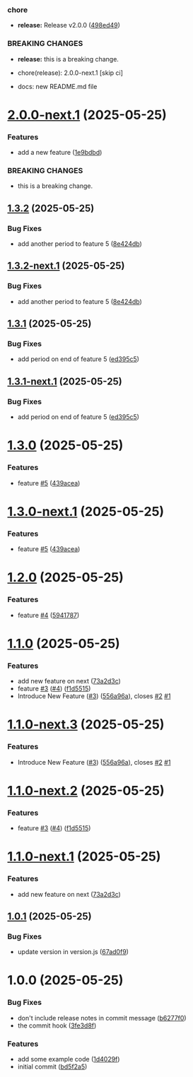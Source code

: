 
### chore

* **release:** Release v2.0.0 ([498ed49](https://github.com/jamesrusso/semantic-version-playground/commit/498ed49b4c122593c0fc4317cdc81e9239fcd814))


### BREAKING CHANGES

* **release:** this is a breaking change.

* chore(release): 2.0.0-next.1 [skip ci]

* docs: new README.md file

# [2.0.0-next.1](https://github.com/jamesrusso/semantic-version-playground/compare/v1.3.2...v2.0.0-next.1) (2025-05-25)


### Features

* add a new feature ([1e9bdbd](https://github.com/jamesrusso/semantic-version-playground/commit/1e9bdbd083844005f00183692f5091a753934dda))


### BREAKING CHANGES

* this is a breaking change.

## [1.3.2](https://github.com/jamesrusso/semantic-version-playground/compare/v1.3.1...v1.3.2) (2025-05-25)


### Bug Fixes

* add another period to feature 5 ([8e424db](https://github.com/jamesrusso/semantic-version-playground/commit/8e424db63d749bd5c54ea3cd33ff6a45ebf97e59))

## [1.3.2-next.1](https://github.com/jamesrusso/semantic-version-playground/compare/v1.3.1...v1.3.2-next.1) (2025-05-25)


### Bug Fixes

* add another period to feature 5 ([8e424db](https://github.com/jamesrusso/semantic-version-playground/commit/8e424db63d749bd5c54ea3cd33ff6a45ebf97e59))

## [1.3.1](https://github.com/jamesrusso/semantic-version-playground/compare/v1.3.0...v1.3.1) (2025-05-25)


### Bug Fixes

* add period on end of feature 5 ([ed395c5](https://github.com/jamesrusso/semantic-version-playground/commit/ed395c51d00efca06e0c1785c37cdc4230f59317))

## [1.3.1-next.1](https://github.com/jamesrusso/semantic-version-playground/compare/v1.3.0...v1.3.1-next.1) (2025-05-25)


### Bug Fixes

* add period on end of feature 5 ([ed395c5](https://github.com/jamesrusso/semantic-version-playground/commit/ed395c51d00efca06e0c1785c37cdc4230f59317))

# [1.3.0](https://github.com/jamesrusso/semantic-version-playground/compare/v1.2.0...v1.3.0) (2025-05-25)


### Features

* feature [#5](https://github.com/jamesrusso/semantic-version-playground/issues/5) ([439acea](https://github.com/jamesrusso/semantic-version-playground/commit/439aceaf021a5cd209b209ffd2dc0bc7b660a4c0))

# [1.3.0-next.1](https://github.com/jamesrusso/semantic-version-playground/compare/v1.2.0...v1.3.0-next.1) (2025-05-25)


### Features

* feature [#5](https://github.com/jamesrusso/semantic-version-playground/issues/5) ([439acea](https://github.com/jamesrusso/semantic-version-playground/commit/439aceaf021a5cd209b209ffd2dc0bc7b660a4c0))

# [1.2.0](https://github.com/jamesrusso/semantic-version-playground/compare/v1.1.0...v1.2.0) (2025-05-25)


### Features

* feature [#4](https://github.com/jamesrusso/semantic-version-playground/issues/4) ([5941787](https://github.com/jamesrusso/semantic-version-playground/commit/594178705d9104aff7da60590482d4108810f98a))

# [1.1.0](https://github.com/jamesrusso/semantic-version-playground/compare/v1.0.1...v1.1.0) (2025-05-25)


### Features

* add new feature on next ([73a2d3c](https://github.com/jamesrusso/semantic-version-playground/commit/73a2d3cbe006d4c6981dff01133ac0c8f6217d97))
* feature [#3](https://github.com/jamesrusso/semantic-version-playground/issues/3) ([#4](https://github.com/jamesrusso/semantic-version-playground/issues/4)) ([f1d5515](https://github.com/jamesrusso/semantic-version-playground/commit/f1d5515619900d199f3923e7e3bdeb0c83b6f4ef))
* Introduce New Feature ([#3](https://github.com/jamesrusso/semantic-version-playground/issues/3)) ([556a96a](https://github.com/jamesrusso/semantic-version-playground/commit/556a96a597733996692e169c19455d1380f111de)), closes [#2](https://github.com/jamesrusso/semantic-version-playground/issues/2) [#1](https://github.com/jamesrusso/semantic-version-playground/issues/1)

# [1.1.0-next.3](https://github.com/jamesrusso/semantic-version-playground/compare/v1.1.0-next.2...v1.1.0-next.3) (2025-05-25)


### Features

* Introduce New Feature ([#3](https://github.com/jamesrusso/semantic-version-playground/issues/3)) ([556a96a](https://github.com/jamesrusso/semantic-version-playground/commit/556a96a597733996692e169c19455d1380f111de)), closes [#2](https://github.com/jamesrusso/semantic-version-playground/issues/2) [#1](https://github.com/jamesrusso/semantic-version-playground/issues/1)

# [1.1.0-next.2](https://github.com/jamesrusso/semantic-version-playground/compare/v1.1.0-next.1...v1.1.0-next.2) (2025-05-25)


### Features

* feature [#3](https://github.com/jamesrusso/semantic-version-playground/issues/3) ([#4](https://github.com/jamesrusso/semantic-version-playground/issues/4)) ([f1d5515](https://github.com/jamesrusso/semantic-version-playground/commit/f1d5515619900d199f3923e7e3bdeb0c83b6f4ef))

# [1.1.0-next.1](https://github.com/jamesrusso/semantic-version-playground/compare/v1.0.1...v1.1.0-next.1) (2025-05-25)


### Features

* add new feature on next ([73a2d3c](https://github.com/jamesrusso/semantic-version-playground/commit/73a2d3cbe006d4c6981dff01133ac0c8f6217d97))

## [1.0.1](https://github.com/jamesrusso/semantic-version-playground/compare/v1.0.0...v1.0.1) (2025-05-25)


### Bug Fixes

* update version in version.js ([67ad0f9](https://github.com/jamesrusso/semantic-version-playground/commit/67ad0f900f31fbef6e173707ab779c38212ca378))

# 1.0.0 (2025-05-25)


### Bug Fixes

* don't include release notes in commit message ([b6277f0](https://github.com/jamesrusso/semantic-version-playground/commit/b6277f0d1eeadc9ddb554f68dbf7a8a08c9f4669))
* the commit hook ([3fe3d8f](https://github.com/jamesrusso/semantic-version-playground/commit/3fe3d8f4b65e08f89f313c92c375681ac3b5f5c1))


### Features

* add some example code ([1d4029f](https://github.com/jamesrusso/semantic-version-playground/commit/1d4029f4af7886f78a849e7b616337a2206fe1bf))
* initial commit ([bd5f2a5](https://github.com/jamesrusso/semantic-version-playground/commit/bd5f2a519afbcd628be48bf8c17af7ef6da3031f))
